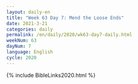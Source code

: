 ```yaml
---
layout: daily-en
title: "Week 63 Day 7: Mend the Loose Ends"
date: 2021-3-21 
categories: daily
permalink: /en/daily/2020/wk63-day7-daily.html
weekNum: 63
dayNum: 7
language: English
cycle: 2020
---
```


{% include BibleLinks2020.html %} 